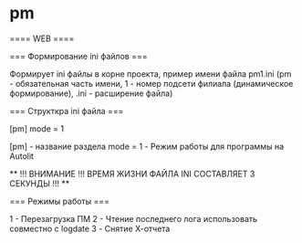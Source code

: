# pm

==== WEB ====

=== Формирование ini файлов ===

Формирует ini файлы в корне проекта, пример имени файла pm1.ini (pm - обязательная часть имени, 1 - номер подсети филиала (динамическое формирование), .ini - расширение файла)

=== Структкра ini файла ===

[pm]
	mode = 1


[pm] - название раздела
mode = 1 - Режим работы для программы на Autolit


** !!! ВНИМАНИЕ !!! ВРЕМЯ ЖИЗНИ ФАЙЛА INI СОСТАВЛЯЕТ 3 СЕКУНДЫ !!! **

=== Режимы работы ===

1 - Перезагрузка ПМ
2 - Чтение последнего лога использовать совместно с logdate
3 - Снятие Х-отчета
